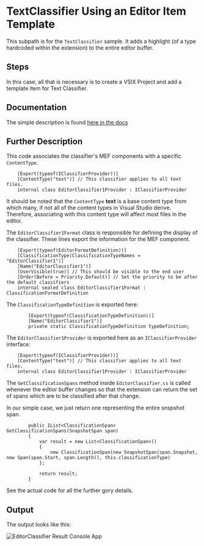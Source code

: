 # TextClassifier Using an Editor Item Template
This subpath is for the ```TextClassifier``` sample.  It adds a highlight (of a type hardcoded within the extension) to the entire editor buffer.

## Steps
In this case, all that is necessary is to create a VSIX Project and add a template item for Text Classifier.

## Documentation
The simple description is found [here in the docs](https://docs.microsoft.com/en-us/visualstudio/extensibility/creating-an-extension-with-an-editor-item-template?view=vs-2019#create-a-classifier-extension)

## Further Description
This code associates the classifier's MEF components with a specific `ContentType`.

```Csharp
    [Export(typeof(IClassifierProvider))]
    [ContentType("text")] // This classifier applies to all text files.
    internal class EditorClassifier1Provider : IClassifierProvider
```

It should be noted that the `ContentType` **text**  is a base content type from which many, if not all of the content types in Visual Studio derive.
Therefore, associating with this content type will affect most files in the editor.

The `EditorClassifier1Format` class is responsible for defining the display of the classifier.  These lines export the information for the MEF component.

```Csharp
    [Export(typeof(EditorFormatDefinition))]
    [ClassificationType(ClassificationTypeNames = "EditorClassifier1")]
    [Name("EditorClassifier1")]
    [UserVisible(true)] // This should be visible to the end user
    [Order(Before = Priority.Default)] // Set the priority to be after the default classifiers
    internal sealed class EditorClassifier1Format : ClassificationFormatDefinition
```

The `ClassificationTypeDefinition` is exported here:

```Csharp
        [Export(typeof(ClassificationTypeDefinition))]
        [Name("EditorClassifier1")]
        private static ClassificationTypeDefinition typeDefinition;
```

The `EditorClassifier1Provider` is exported here as an `IClassifierProvider` interface:

```Csharp
    [Export(typeof(IClassifierProvider))]
    [ContentType("text")] // This classifier applies to all text files.
    internal class EditorClassifier1Provider : IClassifierProvider
```

The `GetClassificationSpans` method inside `EditorClassifier.cs` is called whenever the edtior buffer changes 
so that the extension can return the set of spans which are to be classified after that change.

In our simple case, we just return one representing the entire snspshot span.

```Csharp
        public IList<ClassificationSpan> GetClassificationSpans(SnapshotSpan span)
        {
            var result = new List<ClassificationSpan>()
            {
                new ClassificationSpan(new SnapshotSpan(span.Snapshot, new Span(span.Start, span.Length)), this.classificationType)
            };

            return result;
        }
```

See the actual code for all the further gory details.   

## Output
The output looks like this:

![EditorClassifier Result Console App](https://user-images.githubusercontent.com/7321962/100626523-d70db500-331d-11eb-9d0c-6bc1497d40a7.jpg)

